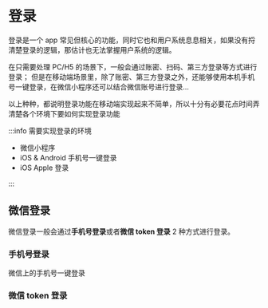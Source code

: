 # 登录

登录是一个 app 常见但核心的功能，同时它也和用户系统息息相关，如果没有捋清楚登录的逻辑，那估计也无法掌握用户系统的逻辑。

在只需要处理 PC/H5 的场景下，一般会通过账密、扫码、第三方登录等方式进行登录；
但是在移动端场景里，除了账密、第三方登录之外，还能够使用本机手机号一键登录，在微信小程序还可以结合微信账号进行登录...

以上种种，都说明登录功能在移动端实现起来不简单，所以十分有必要花点时间弄清楚各个环境下要如何实现登录功能

:::info 需要实现登录的环境

- 微信小程序
- iOS & Android 手机号一键登录
- iOS Apple 登录

:::

## 微信登录

微信登录一般会通过**手机号登录**或者**微信 token 登录** 2 种方式进行登录。

### 手机号登录

微信上的手机号一键登录

### 微信 token 登录
